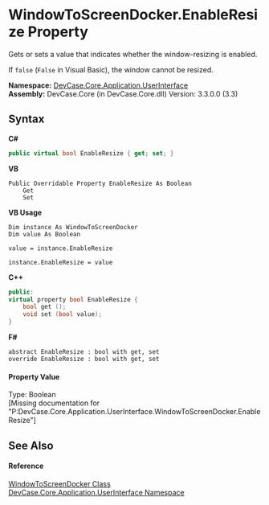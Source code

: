 # WindowToScreenDocker.EnableResize Property 
 

Gets or sets a value that indicates whether the window-resizing is enabled. 

 If `false` (`False` in Visual Basic), the window cannot be resized.

**Namespace:**&nbsp;<a href="N_DevCase_Core_Application_UserInterface">DevCase.Core.Application.UserInterface</a><br />**Assembly:**&nbsp;DevCase.Core (in DevCase.Core.dll) Version: 3.3.0.0 (3.3)

## Syntax

**C#**<br />
``` C#
public virtual bool EnableResize { get; set; }
```

**VB**<br />
``` VB
Public Overridable Property EnableResize As Boolean
	Get
	Set
```

**VB Usage**<br />
``` VB Usage
Dim instance As WindowToScreenDocker
Dim value As Boolean

value = instance.EnableResize

instance.EnableResize = value
```

**C++**<br />
``` C++
public:
virtual property bool EnableResize {
	bool get ();
	void set (bool value);
}
```

**F#**<br />
``` F#
abstract EnableResize : bool with get, set
override EnableResize : bool with get, set
```


#### Property Value
Type: Boolean<br />\[Missing <value> documentation for "P:DevCase.Core.Application.UserInterface.WindowToScreenDocker.EnableResize"\]

## See Also


#### Reference
<a href="T_DevCase_Core_Application_UserInterface_WindowToScreenDocker">WindowToScreenDocker Class</a><br /><a href="N_DevCase_Core_Application_UserInterface">DevCase.Core.Application.UserInterface Namespace</a><br />